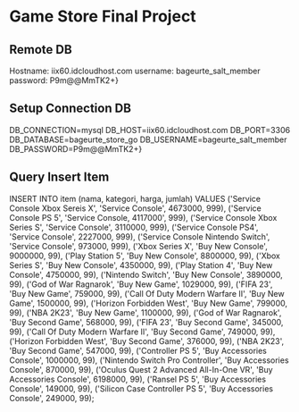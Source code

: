 # Game Store Final Project
## Remote DB
Hostname: iix60.idcloudhost.com
username: bageurte_salt_member
password: P9m@@MmTK2+}

## Setup Connection DB
DB_CONNECTION=mysql
DB_HOST=iix60.idcloudhost.com
DB_PORT=3306
DB_DATABASE=bageurte_store_go
DB_USERNAME=bageurte_salt_member
DB_PASSWORD=P9m@@MmTK2+}

## Query Insert Item
INSERT INTO item (nama, kategori, harga, jumlah)
VALUES ('Service Console Xbox Sereis X', 'Service Console', 4673000, 999),
       ('Service Console PS 5', 'Service Console, 4117000', 999),
       ('Service Console Xbox Series S', 'Service Console', 3110000, 999),
       ('Service Console PS4', 'Service Console', 2227000, 999),
       ('Service Console Nintendo Switch', 'Service Console', 973000, 999),
       ('Xbox Series X', 'Buy New Console', 9000000, 99),
       ('Play Station 5', 'Buy New Console', 8800000, 99),
       ('Xbox Series S', 'Buy New Console', 4350000, 99),
       ('Play Station 4', 'Buy New Console', 4750000, 99),
       ('Nintendo Switch', 'Buy New Console', 3890000, 99),
       ('God of War Ragnarok', 'Buy New Game', 1029000, 99),
       ('FIFA 23', 'Buy New Game', 759000, 99),
       ('Call Of Duty Modern Warfare II', 'Buy New Game', 1500000, 99),
       ('Horizon Forbidden West', 'Buy New Game', 799000, 99),
       ('NBA 2K23', 'Buy New Game', 1100000, 99),
       ('God of War Ragnarok', 'Buy Second Game', 568000, 99),
       ('FIFA 23', 'Buy Second Game', 345000, 99),
       ('Call Of Duty Modern Warfare II', 'Buy Second Game', 749000, 99),
       ('Horizon Forbidden West', 'Buy Second Game', 376000, 99),
       ('NBA 2K23', 'Buy Second Game', 547000, 99),
       ('Controller PS 5', 'Buy Accessories Console', 1000000, 99),
       ('Nintendo Switch Pro Controller', 'Buy Accessories Console', 870000, 99),
       ('Oculus Quest 2 Advanced All-In-One VR', 'Buy Accessories Console', 6198000, 99),
       ('Ransel PS 5', 'Buy Accessories Console', 149000, 99),
       ('Silicon Case Controller PS 5', 'Buy Accessories Console', 249000, 99);
